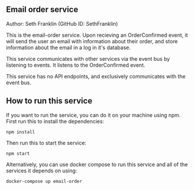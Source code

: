 
## Email order service

Author: Seth Franklin (GitHub ID: SethFranklin)

This is the email-order service. Upon recieving an OrderConfirmed event, it will send the user an email with information about their order, and store information about the email in a log in it's database.

This service communicates with other services via the event bus by listening to events. It listens to the OrderConfirmed event.

This service has no API endpoints, and exclusively communicates with the event bus.

## How to run this service

If you want to run the service, you can do it on your machine using npm. First run this to install the dependencies:

    npm install

Then run this to start the service:

    npm start

Alternatively, you can use docker compose to run this service and all of the services it depends on using:

    docker-compose up email-order